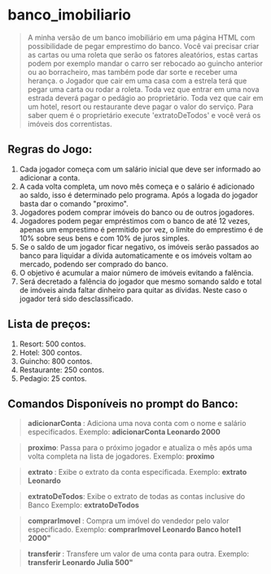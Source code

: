 # banco_imobiliario
>A minha versão de um banco imobiliário em uma página HTML com possibilidade de pegar emprestimo do banco.
>Você vai precisar criar as cartas ou uma roleta que serão os fatores aleatórios, estas cartas podem por exemplo mandar o carro ser rebocado ao guincho anterior ou ao borracheiro, mas também pode dar sorte e receber uma herança. o Jogador que cair em uma casa com a estrela terá que pegar uma carta ou rodar a roleta.
>Toda vez que entrar em uma nova estrada deverá pagar o pedágio ao proprietário.
>Toda vez que cair em um hotel, resort ou restaurante deve pagar o valor do serviço.
>Para saber quem é o proprietário execute 'extratoDeTodos' e você verá os imóveis dos correntistas.

## Regras do Jogo:
1. Cada jogador começa com um salário inicial que deve ser informado ao adicionar a conta.
2. A cada volta completa, um novo mês começa e o salário é adicionado ao saldo, isso é determinado pelo programa. Após a logada do jogador basta dar o comando "proximo".
3. Jogadores podem comprar imóveis do banco ou de outros jogadores.
4. Jogadores podem pegar empréstimos com o banco de até 12 vezes, apenas um emprestimo é permitido por vez, o limite do emprestimo é de 10% sobre seus bens e com 10% de juros simples.
5. Se o saldo de um jogador ficar negativo, os imóveis serão passados ao banco para liquidar a dívida automaticamente e os imóveis voltam ao mercado, podendo ser comprado do banco.
6. O objetivo é acumular a maior número de imóveis evitando a falência.
7. Será decretado a falência do jogador que mesmo somando saldo e total de imóveis ainda faltar dinheiro para quitar as dívidas. Neste caso o jogador terá sido desclassificado.

## Lista de preços:
1. Resort: 500 contos. 
2. Hotel: 300 contos. 
3. Guincho: 800 contos. 
4. Restaurante: 250 contos.
5. Pedagio: 25 contos.

## Comandos Disponíveis no prompt do Banco:

>**adicionarConta <nome> <salario>**: Adiciona uma nova conta com o nome e salário especificados.
>Exemplo: **adicionarConta Leonardo 2000**

>**proximo**: Passa para o próximo jogador e atualiza o mês após uma volta completa na lista de jogadores.
>Exemplo: **proximo**

>**extrato <nome>**: Exibe o extrato da conta especificada.
>Exemplo: **extrato Leonardo**

>**extratoDeTodos**: Exibe o extrato de todas as contas inclusive do Banco
>Exemplo: **extratoDeTodos**

>**comprarImovel <compradorNome> <vendedorNome> <imovelNome> <valor>**: Compra um imóvel do vendedor pelo valor especificado.
>Exemplo: **comprarImovel Leonardo Banco hotel1 2000"**

>**transferir <remetenteNome> <destinatarioNome> <valor>**: Transfere um valor de uma conta para outra.
>Exemplo: **transferir Leonardo Julia 500"**
